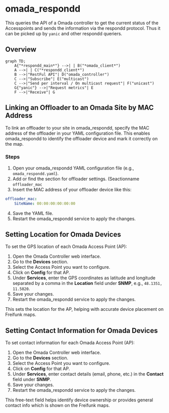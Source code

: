 # omada_respondd

This queries the API of a Omada controller to get the current status of the Accesspoints and sends the information via the respondd protocol. Thus it can be picked up by `yanic` and other respondd queriers.

## Overview

```mermaid
graph TD;
	A{"*respondd_main*"} -->| | B("*omada_client*")
    A -->| | C("*respondd_client*")
	B -->|"RestFul API"| D("omada_controller")
    C -->|"Subscribe"| E("multicast")
    C -->|"Send per interval / On multicast request"| F("unicast")
    G{"yanic"} -->|"Request metrics"| E
    F -->|"Receive"| G
```
## Linking an Offloader to an Omada Site by MAC Address

To link an offloader to your site in omada_respondd, specify the MAC address of the offloader in your YAML configuration file. This enables omada_respondd to identify the offloader device and mark it correctly on the map.

### Steps

1. Open your omada_respondd YAML configuration file (e.g., `omada_respondd.yaml`).
2. Add or find the section for offloader settings. (Seactionname `offloader_mac`
3. Insert the MAC address of your offloader device like this:
```yaml
offloader_mac:
    SiteName: 00:00:00:00:00:00
```
4. Save the YAML file.
5. Restart the omada_respondd service to apply the changes.


## Setting Location for Omada Devices

To set the GPS location of each Omada Access Point (AP):

1. Open the Omada Controller web interface.
2. Go to the **Devices** section.
3. Select the Access Point you want to configure.
4. Click on **Config** for that AP.
5. Under **Services**, enter the GPS coordinates as latitude and longitude separated by a comma in the **Location** field under **SNMP**, e.g., `48.1351, 11.5820`.
6. Save your changes.
7. Restart the omada_respondd service to apply the changes.

This sets the location for the AP, helping with accurate device placement on Freifunk maps.


## Setting Contact Information for Omada Devices

To set contact information for each Omada Access Point (AP):

1. Open the Omada Controller web interface.
2. Go to the **Devices** section.
3. Select the Access Point you want to configure.
4. Click on **Config** for that AP.
5. Under **Services**, enter contact details (email, phone, etc.) in the **Contact** field under **SNMP**.
6. Save your changes.
7. Restart the omada_respondd service to apply the changes.

This free-text field helps identify device ownership or provides general contact info which is shown on the Freifunk maps.
